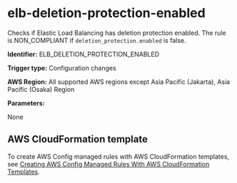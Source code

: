 # elb\-deletion\-protection\-enabled<a name="elb-deletion-protection-enabled"></a>

Checks if Elastic Load Balancing has deletion protection enabled\. The rule is NON\_COMPLIANT if `deletion_protection.enabled` is false\.

**Identifier:** ELB\_DELETION\_PROTECTION\_ENABLED

**Trigger type:** Configuration changes

**AWS Region:** All supported AWS regions except Asia Pacific \(Jakarta\), Asia Pacific \(Osaka\) Region

**Parameters:**

None  

## AWS CloudFormation template<a name="w85aac12c32c17b9d293c15"></a>

To create AWS Config managed rules with AWS CloudFormation templates, see [Creating AWS Config Managed Rules With AWS CloudFormation Templates](aws-config-managed-rules-cloudformation-templates.md)\.
